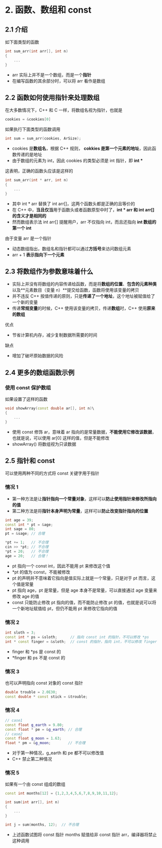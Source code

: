 # 2. 函数、数组和 const

## 2.1 介绍

如下面类型的函数

```cpp
int sum_arr(int arr[], int n)
{
    ...
}
```

* arr 实际上并不是一个数组，而是一个**指针**
* 在编写函数的其余部分时，可以将 arr 看作是数组

## 2.2 函数如何使用指针来处理数组

在大多数情况下，C++ 和 C 一样，将数组名视为指针，也就是

```cpp
cookies = &cookies[0]
```

如果执行下面类型的函数调用

```cpp
int sum = sum_arr(cookies, ArSize);
```

* cookies 是**数组名**，根据 C++ 规则， **cokkies 是第一个元素的地址**，因此函数传递的是地址
* 由于数组的元素为 int，因此 cookies 的类型必须是 int 指针，即 **int \***

这表明，正确的函数头应该是这样的

```cpp
int sum_arr(int * arr, int n)
{
    ...
}
```

* 其中 int \* arr 替换了 int arr\[\]，这两个函数头都是正确的且等价的
* 在 C++ 中，**当且仅当**用于函数头或者函数原型中时了，**int \* arr 和 int arr\[\] 的含义才是相同的**
* 然而数组表示法 int arr\[\] 提醒用户，arr 不仅指向 int，而且还指向 **int 数组的第一个 int**

由于变量 arr 是一个指针

* 动态数组指出，数组名和指针都可以通过**方括号**来访问数组元素
*  arr + 1 **表示指向下一个元素**

## 2.3 将数组作为参数意味着什么

* 实际上并没有将数组的内容传递给函数，而是将**数组的位置**、**包含的元素种类**以及**元素数目（变量 n）**提交给函数，函数将使用该变量的拷贝
* 并不违反 C++ 按值传递的原则，只是**传递了一个地址**，这个地址被赋值给了一个新的变量
* 传递**常规变量**的时候，C++ 使用该变量的拷贝，传递**数组**时，C++ 使用**原来的数组**

优点

* 节省计算机内存，减少复制数据所需要的时间

缺点

* 增加了破坏原始数据的风险

## 2.4 更多的数组函数示例

### 使用 const 保护数组

如果设置了这样的函数

```cpp
void showArray(const double ar[], int n)\
{
    ...
}
```

* 使用 const 修饰 ar，意味着 ar 指向的是常量数据，**不能使用它修改该数据**，也就是说，可以使用 ar\[0\] 这样的值，但是不能修改
* showArray\(\) 将数组视为只读数据

## 2.5 指针和 const

可以使用两种不同的方式将 const 关键字用于指针

### 情况 1

* 第一种方法是让**指针指向一个常量对象**，这样可以**防止使用指针来修改所指向的值**
* 第二种方法是将**指针本身声明为常量**，这样可以**防止改变指针指向的位置**

```cpp
int age = 39;
const int * pt = &age;
int sage = 80;
pt = &sage; // 合理

*pt += 1;   // 不合理
cin >> *pt; // 不合理
*pt = 20;   // 不合理
age = 20;   // 合理！
```

* pt 指向一个 const int，因此不能用 pt 来修改这个值
* \*pt 的值为 const，不能被修改
* pt 的声明并不意味着它指向是值实际上就是一个常量，只是对于 pt 而言，这个值是常量
* pt 指向 age，pt 是常量，但是 age 本身不是常量，可以直接通过 age 变量来修改 age 的值
* const 只能防止修改 pt 指向的值，而不能防止修改 pt 的值，也就是说可以将一个新地址赋值给 pt，但仍不能用 pt 来修改它指向的值

### 情况 2

```cpp
int sloth = 3;
const int * ps = &sloth;      // 指向 const int 的指针，不可以修改 *ps
int * const finger = &sloth;  // const 的指针，指向 int，不可以修改 finger
```

* finger 和 \*ps 是 const 的
* \*finger 和 ps 不是 const 的

### 情况 3

也可以声明指向 const 对象的 const 指针

```cpp
double trouble = 2.0E30;
const double * const stick = &trouble;
```

### 情况 4

```cpp
// case1
const float g_earth = 9.80;
const float * pe = &g_earth; // 合理
// case2
const float g_moon = 1.63;
float * pm = &g_moon;        // 不合理
```

* 对于第一种情况，g\_earth 和 pe 都不可以修改值
* C++ 禁止第二种情况

### 情况 5

如果有一个由 const 组成的数组

```cpp
const int months[12] = {1,2,3,4,5,6,7,8,9,10,11,12};

int sum(int arr[], int n)
{
    ...
}

int j = sum(months, 12);  // 不合理
```

* 上述函数试图将 const 指针 months 赋值给非 const 指针 arr，编译器将禁止这种调用







